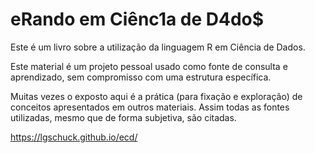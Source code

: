 
# eRando em Ciênc1a de D4do$

<!-- badges: start -->
<!-- badges: end -->

Este é um livro sobre a utilização da linguagem R em Ciência de Dados.

Este material é um projeto pessoal usado como fonte de consulta e aprendizado, sem compromisso com uma estrutura específica.

Muitas vezes o exposto aqui é a prática (para fixação e exploração) de conceitos apresentados em outros materiais. Assim todas as fontes utilizadas, mesmo que de forma subjetiva, são citadas.

https://lgschuck.github.io/ecd/

